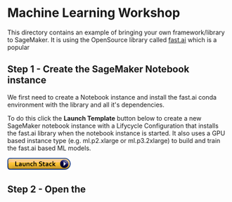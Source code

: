 # Machine Learning Workshop
This directory contains an example of bringing your own framework/library to SageMaker. It is using the OpenSource library called [fast.ai](https://github.com/fastai/fastai) which is a popular


## Step 1 - Create the SageMaker Notebook instance

We first need to create a Notebook instance and install the fast.ai conda environment with the library and all it's dependencies.

To do this click the **Launch Template** button below to create a new SageMaker notebook instance with a Lifycycle Configuration that installs the fast.ai library when the notebook instance is started. It also uses a GPU based instance type (e.g. ml.p2.xlarge or ml.p3.2xlarge) to build and train the fast.ai based ML models.

[![CloudFormation](../../img/cfn-launch-stack.png)](https://console.aws.amazon.com/cloudformation/home?region=eu-west-1#/stacks/new?stackName=FastaiNotebookStack&templateURL=https://s3-eu-west-1.amazonaws.com/mmcclean-public-files/mlworkshop/fastai-nb-instance.yml)

## Step 2 - Open the
